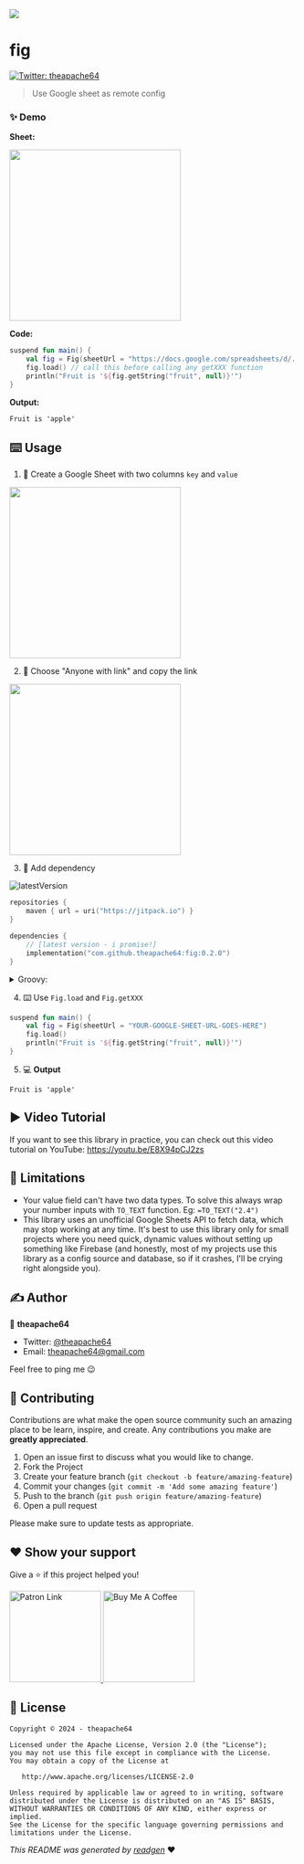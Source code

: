 ![](cover.jpeg)


# fig


<a href="https://twitter.com/theapache64" target="_blank">
<img alt="Twitter: theapache64" src="https://img.shields.io/twitter/follow/theapache64.svg?style=social" />
</a>

> Use Google sheet as remote config

### ✨ Demo

**Sheet:**

<img src="https://github.com/theapache64/fig/assets/9678279/fb610e72-f880-4131-b9fd-0f8e255a862e" width="300"/>


**Code:**
```kotlin
suspend fun main() {
    val fig = Fig(sheetUrl = "https://docs.google.com/spreadsheets/d/../edit?usp=sharing") // your Google sheet URL
    fig.load() // call this before calling any getXXX function
    println("Fruit is '${fig.getString("fruit", null)}'")
}
```

**Output:**
```
Fruit is 'apple'
```

## ⌨️ Usage

1. 📄 Create a Google Sheet with two columns `key` and `value`
<img src="https://github.com/theapache64/fig/assets/9678279/fb610e72-f880-4131-b9fd-0f8e255a862e" width="300"/>

2. 🔗 Choose "Anyone with link" and copy the link

<img src="https://github.com/theapache64/fig/assets/9678279/1e789776-aabb-40c5-a7a8-97aca27108b3" width="300"/>



3. 🤝 Add dependency

![latestVersion](https://img.shields.io/github/v/release/theapache64/fig)

```kotlin
repositories {
    maven { url = uri("https://jitpack.io") }
}

dependencies {
    // [latest version - i promise!]
    implementation("com.github.theapache64:fig:0.2.0")
}
```

<details>
  <summary>Groovy:</summary>
  
  ```groovy
repositories {
    maven { url 'https://jitpack.io' } // Add jitpack
}
dependencies {
    // [latest version - i promise!]
    implementation 'com.github.theapache64:fig:0.2.0'
}
 ```
</details>



4. ⌨️ Use `Fig.load` and `Fig.getXXX`

```kotlin
suspend fun main() {
    val fig = Fig(sheetUrl = "YOUR-GOOGLE-SHEET-URL-GOES-HERE")
    fig.load() 
    println("Fruit is '${fig.getString("fruit", null)}'")
}
```


5. 💻 **Output**

```
Fruit is 'apple'
```

## ▶️ Video Tutorial
If you want to see this library in practice, you can check out this video tutorial on YouTube: https://youtu.be/E8X94pCJ2zs 

## 🚫 Limitations 
- Your value field can't have two data types. To solve this always wrap your number inputs with `TO_TEXT` function. Eg: `=TO_TEXT("2.4")`
- This library uses an unofficial Google Sheets API to fetch data, which may stop working at any time. It's best to use this library only for small projects where you need quick, dynamic values without setting up something like Firebase (and honestly, most of my projects use this library as a config source and database, so if it crashes, I'll be crying right alongside you).


## ✍️ Author

👤 **theapache64**

* Twitter: <a href="https://twitter.com/theapache64" target="_blank">@theapache64</a>
* Email: theapache64@gmail.com

Feel free to ping me 😉

## 🤝 Contributing

Contributions are what make the open source community such an amazing place to be learn, inspire, and create. Any
contributions you make are **greatly appreciated**.

1. Open an issue first to discuss what you would like to change.
1. Fork the Project
1. Create your feature branch (`git checkout -b feature/amazing-feature`)
1. Commit your changes (`git commit -m 'Add some amazing feature'`)
1. Push to the branch (`git push origin feature/amazing-feature`)
1. Open a pull request

Please make sure to update tests as appropriate.

## ❤ Show your support

Give a ⭐️ if this project helped you!

<a href="https://www.patreon.com/theapache64">
  <img alt="Patron Link" src="https://c5.patreon.com/external/logo/become_a_patron_button@2x.png" width="160"/>
</a>

<a href="https://www.buymeacoffee.com/theapache64" target="_blank">
    <img src="https://cdn.buymeacoffee.com/buttons/v2/default-yellow.png" alt="Buy Me A Coffee" width="160">
</a>


## 📝 License

```
Copyright © 2024 - theapache64

Licensed under the Apache License, Version 2.0 (the "License");
you may not use this file except in compliance with the License.
You may obtain a copy of the License at

   http://www.apache.org/licenses/LICENSE-2.0

Unless required by applicable law or agreed to in writing, software
distributed under the License is distributed on an "AS IS" BASIS,
WITHOUT WARRANTIES OR CONDITIONS OF ANY KIND, either express or implied.
See the License for the specific language governing permissions and
limitations under the License.
```

_This README was generated by [readgen](https://github.com/theapache64/readgen)_ ❤
